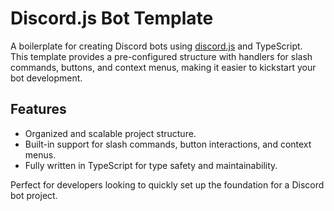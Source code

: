# Discord.js Bot Template

A boilerplate for creating Discord bots using [discord.js](https://discord.js.org/) and TypeScript.  
This template provides a pre-configured structure with handlers for slash commands, buttons, and context menus, making it easier to kickstart your bot development.

## Features

- Organized and scalable project structure.
- Built-in support for slash commands, button interactions, and context menus.
- Fully written in TypeScript for type safety and maintainability.

Perfect for developers looking to quickly set up the foundation for a Discord bot project.
